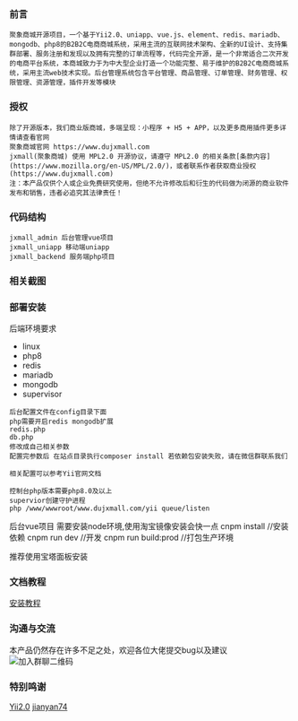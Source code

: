 
### 前言


    聚象商城开源项目，一个基于Yii2.0、uniapp、vue.js、element、redis、mariadb、mongodb、php8的B2B2C电商商城系统，采用主流的互联网技术架构、全新的UI设计、支持集群部署、服务注册和发现以及拥有完整的订单流程等，代码完全开源，是一个非常适合二次开发的电商平台系统，本商城致力于为中大型企业打造一个功能完整、易于维护的B2B2C电商商城系统，采用主流web技术实现。后台管理系统包含平台管理、商品管理、订单管理、财务管理、权限管理、资源管理，插件开发等模块

### 授权

    除了开源版本，我们商业版商城，多端呈现：小程序 + H5 + APP，以及更多商用插件更多详情请查看官网
    聚象商城官网 https://www.dujxmall.com
    jxmall(聚象商城) 使用 MPL2.0 开源协议，请遵守 MPL2.0 的相关条款[条款内容](https://www.mozilla.org/en-US/MPL/2.0/)，或者联系作者获取商业授权(https://www.dujxmall.com)
    注：本产品仅供个人或企业免费研究使用，但绝不允许修改后和衍生的代码做为闭源的商业软件发布和销售，违者必追究其法律责任！
    
### 代码结构

    jxmall_admin 后台管理vue项目
    jxmall_uniapp 移动端uniapp
    jxmall_backend 服务端php项目
    
### 相关截图


### 部署安装

后端环境要求
* linux
* php8
* redis
* mariadb
* mongodb
* supervisor
```
后台配置文件在config目录下面
php需要开启redis mongodb扩展
redis.php 
db.php
修改成自己相关参数
配置完参数后 在站点目录执行composer install 若依赖包安装失败，请在微信群联系我们

相关配置可以参考Yii官网文档

控制台php版本需要php8.0及以上
supervior创建守护进程
php /www/wwwroot/www.dujxmall.com/yii queue/listen
```


后台vue项目
需要安装node环境,使用淘宝镜像安装会快一点
cnpm install //安装依赖
cnpm run dev //开发
cnpm run build:prod //打包生产环境


推荐使用宝塔面板安装

### 文档教程
[安装教程](http://www.dujxmall.com/)

### 沟通与交流
本产品仍然存在许多不足之处，欢迎各位大佬提交bug以及建议
![加入群聊二维码](https://raw.githubusercontent.com/DynamicUniverse/jxmall/dev/files/wxqrcode.png)

### 特别鸣谢

[Yii2.0](https://github.com/yiisoft/yii2)
[jianyan74](https://github.com/jianyan74/yii2-easy-wechat.git)

